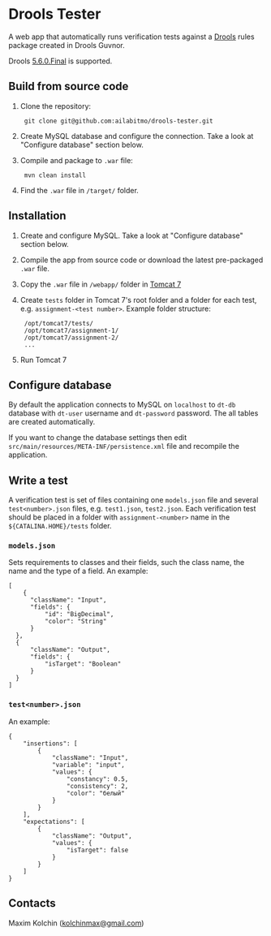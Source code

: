 Drools Tester
=============

A web app that automatically runs verification tests against a [Drools](http://www.drools.org/) rules package created in Drools Guvnor.

Drools [5.6.0.Final](http://download.jboss.org/drools/release/5.6.0.Final/) is supported.

Build from source code
-------------
1. Clone the repository:

        git clone git@github.com:ailabitmo/drools-tester.git
        
2. Create MySQL database and configure the connection. Take a look at "Configure database" section below.

3. Compile and package to `.war` file:

        mvn clean install

4. Find the `.war` file in `/target/` folder.

Installation
-------------
1. Create and configure MySQL. Take a look at "Configure database" section below.

2. Compile the app from source code or download the latest pre-packaged `.war` file.

3. Copy the `.war` file in `/webapp/` folder in [Tomcat 7](http://tomcat.apache.org/download-70.cgi)

4. Create `tests` folder in Tomcat 7's root folder and a folder for each test, e.g. `assignment-<test number>`. Example folder structure:

        /opt/tomcat7/tests/
        /opt/tomcat7/assignment-1/
        /opt/tomcat7/assignment-2/
        ...

5. Run Tomcat 7

Configure database
---------------------------
By default the application connects to MySQL on `localhost` to `dt-db` database with `dt-user` username and `dt-password` password. The all tables are created automatically.

If you want to change the database settings then edit `src/main/resources/META-INF/persistence.xml` file and recompile the application.

## Write a test
A verification test is set of files containing one `models.json` file and several `test<number>.json` files, e.g. `test1.json`, `test2.json`. Each verification test should be placed in a folder with `assignment-<number>` name in the `${CATALINA.HOME}/tests` folder.

### `models.json`
Sets requirements to classes and their fields, such the class name, the name and the type of a field. An example:

    [
        {
          "className": "Input",
          "fields": {
              "id": "BigDecimal",
              "color": "String"
          }
      },
      {
          "className": "Output",
          "fields": {
              "isTarget": "Boolean"
          }
      }
    ]

### `test<number>.json`
An example:

    {
        "insertions": [
            {
                "className": "Input",
                "variable": "input",
                "values": {
                    "constancy": 0.5,
                    "consistency": 2,
                    "color": "белый"
                }
            }
        ],
        "expectations": [
            {
                "className": "Output",
                "values": {
                    "isTarget": false
                }
            }
        ]
    }

Contacts
-------------
Maxim Kolchin (kolchinmax@gmail.com)
